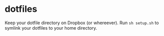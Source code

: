 # dotfiles #

Keep your dotfile directory on Dropbox (or whereever). Run `sh setup.sh` to symlink your dotfiles to your home directory.
